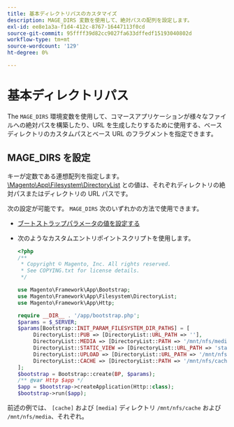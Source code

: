 ```yaml
---
title: 基本ディレクトリパスのカスタマイズ
description: MAGE_DIRS 変数を使用して、絶対パスの配列を設定します。
exl-id: ee8e1a3a-f1d4-412c-8767-16447113f0cd
source-git-commit: 95ffff39d82cc9027fa633dffedf15193040802d
workflow-type: tm+mt
source-wordcount: '129'
ht-degree: 0%

---
```


# 基本ディレクトリパス

The `MAGE_DIRS` 環境変数を使用して、コマースアプリケーションが様々なファイルへの絶対パスを構築したり、URL を生成したりするために使用する、ベースディレクトリのカスタムパスとベース URL のフラグメントを指定できます。

## MAGE_DIRS を設定

キーが定数である連想配列を指定します。 [\\Magento\\App\\Filesystem\\DirectoryList][directory-list] との値は、それぞれディレクトリの絶対パスまたはディレクトリの URL パスです。

次の設定が可能です。 `MAGE_DIRS` 次のいずれかの方法で使用できます。

- [ブートストラップパラメータの値を設定する](../bootstrap/set-parameters.md)
- 次のようなカスタムエントリポイントスクリプトを使用します。

  ```php
  <?php
  /**
   * Copyright © Magento, Inc. All rights reserved.
   * See COPYING.txt for license details.
   */
  
  use Magento\Framework\App\Bootstrap;
  use Magento\Framework\App\Filesystem\DirectoryList;
  use Magento\Framework\App\Http;
  
  require __DIR__ . '/app/bootstrap.php';
  $params = $_SERVER;
  $params[Bootstrap::INIT_PARAM_FILESYSTEM_DIR_PATHS] = [
       DirectoryList::PUB => [DirectoryList::URL_PATH => ''],
       DirectoryList::MEDIA => [DirectoryList::PATH => '/mnt/nfs/media', DirectoryList::URL_PATH => ''],
       DirectoryList::STATIC_VIEW => [DirectoryList::URL_PATH => 'static'],
       DirectoryList::UPLOAD => [DirectoryList::URL_PATH => '/mnt/nfs/media/upload'],
       DirectoryList::CACHE => [DirectoryList::PATH => '/mnt/nfs/cache'],
  ];
  $bootstrap = Bootstrap::create(BP, $params);
  /** @var Http $app */
  $app = $bootstrap->createApplication(Http::class);
  $bootstrap->run($app);
  ```

前述の例では、 `[cache]` および `[media]` ディレクトリ `/mnt/nfs/cache` および `/mnt/nfs/media`、それぞれ。

<!-- link definitions -->

[directory-list]: https://github.com/magento/magento2/blob/2.4/lib/internal/Magento/Framework/App/Filesystem/DirectoryList.php
